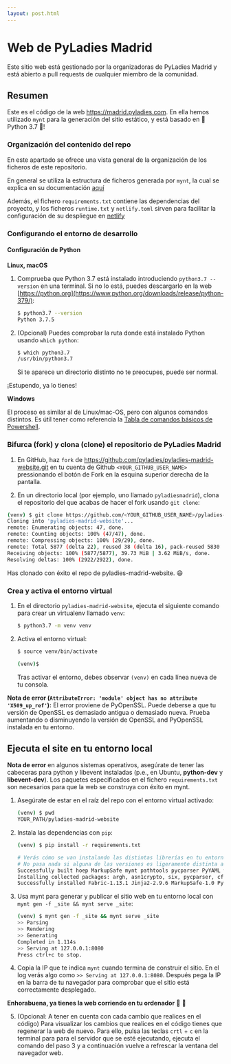 ```yaml
---
layout: post.html
---
```

# Web de PyLadies Madrid

Este sitio web está gestionado por la organizadoras de PyLadies Madrid y está 
abierto a pull requests de cualquier miembro de la comunidad.

## Resumen

Este es el código de la web https://madrid.pyladies.com. En ella hemos 
utilizado `mynt` para la generación del sitio estático, y está basado en 
🐍 Python 3.7 🐍!

### Organización del contenido del repo

En este apartado se ofrece una vista general de la organización de los ficheros 
de este repositorio.

En general se utiliza la estructura de ficheros generada por `mynt`, la cual se 
explica en su documentación [aquí](https://mynt.uhnomoli.com/docs/quickstart/)

Además, el fichero `requirements.txt` contiene las dependencias del proyecto, y
los ficheros `runtime.txt` y `netlify.toml` sirven para facilitar la configuración
de su despliegue en [netlify](https://www.netlify.com/)


### Configurando el entorno de desarrollo

#### Configuración de Python

**Linux, macOS**

1. Comprueba que Python 3.7 está instalado introduciendo `python3.7 --version` en una terminal. 
   Si no lo está, puedes descargarlo en la web [https://python.org](https://www.python.org/downloads/release/python-379/):
   ```bash
   $ python3.7 --version
   Python 3.7.5
   ```

2. (Opcional) Puedes comprobar la ruta donde está instalado Python usando `which python`:
   ```bash
   $ which python3.7
   /usr/bin/python3.7
   ```
   Si te aparece un directorio distinto no te preocupes, puede ser normal.

¡Estupendo, ya lo tienes!

**Windows**

El proceso es similar al de Linux/mac-OS, pero con algunos comandos distintos.
Es útil tener como referencia la [Tabla de comandos básicos de Powershell](https://devblogs.microsoft.com/scripting/table-of-basic-powershell-commands/).

### Bifurca (fork) y clona (clone) el repositorio de PyLadies Madrid

1. En GitHub, haz `fork` de https://github.com/pyladies/pyladies-madrid-website.git en tu cuenta de Github 
   `<YOUR_GITHUB_USER_NAME>` pressionando el botón de Fork en la esquina superior derecha de la pantalla.
   
2. En un directorio local (por ejemplo, uno llamado `pyladiesmadrid`), clona el repositorio del que acabas de hacer el fork usando
  `git clone`:

  ```bash
  (venv) $ git clone https://github.com/<YOUR_GITHUB_USER_NAME>/pyladies-madrid-website.git
  Cloning into 'pyladies-madrid-website'...
  remote: Enumerating objects: 47, done.
  remote: Counting objects: 100% (47/47), done.
  remote: Compressing objects: 100% (29/29), done.
  remote: Total 5877 (delta 22), reused 38 (delta 16), pack-reused 5830
  Receiving objects: 100% (5877/5877), 39.73 MiB | 3.62 MiB/s, done.
  Resolving deltas: 100% (2922/2922), done.
  ```

  Has clonado con éxito el repo de pyladies-madrid-website. :smile:
  
### Crea y activa el entorno virtual

1. En el directorio `pyladies-madrid-website`, ejecuta el siguiente comando para crear un virtualenv llamado `venv`:

   ```bash
   $ python3.7 -m venv venv
   ```

2. Activa el entorno virtual:

   ```bash
   $ source venv/bin/activate

   (venv)$
   ```

   Tras activar el entorno, debes observar `(venv)` en cada línea nueva de tu consola.

**Nota de error (`AttributeError: 'module' object has no attribute 'X509_up_ref'`):** El error proviene de PyOpenSSL. 
Puede deberse a que tu versión de OpenSSL es demasiado antigua o demasiado nueva. Prueba aumentando o disminuyendo 
la versión de OpenSSL and PyOpenSSL instalada en tu entorno.


## Ejecuta el site en tu entorno local

**Nota de error** en algunos sistemas operativos, asegúrate de tener las cabeceras para python y libevent
instaladas (p.e., en Ubuntu, **python-dev** y **libevent-dev**). Los paquetes especificados en el fichero
`requirements.txt` son necesarios para que la web se construya con éxito en mynt.

1. Asegúrate de estar en el raíz del repo con el entorno virtual activado:
   ```bash
   (venv) $ pwd
   YOUR_PATH/pyladies-madrid-website
   ```
2. Instala las dependencias con `pip`:
   ```bash
   (venv) $ pip install -r requirements.txt

   # Verás cómo se van instalando las distintas librerías en tu entorno
   # No pasa nada si alguna de las versiones es ligeramente distinta a la de este log
   Successfully built hoep MarkupSafe mynt pathtools pycparser PyYAML watchdog
   Installing collected packages: argh, asn1crypto, six, pycparser, cffi, bcrypt, idna, enum34, ipaddress, cryptography, docutils, pyasn1, PyNaCl, paramiko, Fabric, hoep, MarkupSafe, Jinja2, Pygments, PyYAML, pathtools, watchdog, mynt
   Successfully installed Fabric-1.13.1 Jinja2-2.9.6 MarkupSafe-1.0 PyNaCl-1.1.2 PyYAML-3.12 Pygments-2.2.0 argh-0.26.2 asn1crypto-0.22.0 bcrypt-3.1.3 cffi-1.10.0 cryptography-2.0.3 docutils-0.14 enum34-1.1.6 hoep-1.0.2 idna-2.6 ipaddress-1.0.18 mynt-0.3.1 paramiko-2.2.1 pathtools-0.1.2 pyasn1-0.3.2 pycparser-2.18 six-1.10.0 watchdog-0.8.3
   ```

3. Usa mynt para generar y publicar el sitio web en tu entorno local con 
   `mynt gen -f _site && mynt serve _site`:
   ```bash
   (venv) $ mynt gen -f _site && mynt serve _site
   >> Parsing
   >> Rendering
   >> Generating
   Completed in 1.114s
   >> Serving at 127.0.0.1:8080
   Press ctrl+c to stop.
   ```
4. Copia la IP que te indica `mynt` cuando termina de construir el sitio.
   En el log verás algo como `>> Serving at 127.0.0.1:8080`. Después pega la IP
   en la barra de tu navegador para comprobar que el sitio está correctamente desplegado.

**Enhorabuena, ya tienes la web corriendo en tu ordenador** :tada: :snake:

5. (Opcional: A tener en cuenta con cada cambio que realices en el código) 
   Para visualizar los cambios que realices en el código tienes que regenerar la
   web de nuevo. Para ello, pulsa las teclas `crtl` + `c` en la terminal para para
   el servidor que se esté ejecutando, ejecuta el comando del paso 3 y a continuación
   vuelve a refrescar la ventana del navegador web.
